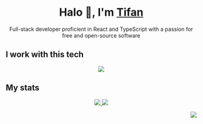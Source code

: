 <h1 align="center">Halo 👋, I'm <a href="https://tifan.me/">Tifan</a></h1>

<p align="center">Full-stack developer proficient in React and TypeScript with a passion for free and open-source software</p>

## I work with this tech
<p align="center">
  <a href="#">
    <img src="https://skillicons.dev/icons?i=typescript,react,firebase,googlecloud,deno,nodejs,linux,bash" />
  </a>
</p>

## My stats
<p align="center">
  <a href="#">
    <img src="https://github-readme-stats.vercel.app/api?username=tifandotme&show_icons=true&hide_rank=true&custom_title=Stats&hide=issues&count_private=true&hide_border=true&theme=github_dark&disable_animations=true" />
  </a>
  <a href="#">
    <img src="https://github-readme-stats.vercel.app/api/top-langs/?username=tifandotme&layout=compact&theme=github_dark&disable_animations=true&hide_border=true" />
  </a>
</p>

<p align="right">
    <img src="https://komarev.com/ghpvc/?username=tifandotme&style=flat-square" />

</p>



<!--
Notable stats:
- https://git.io/streak-stats
- https://www.githubtrends.io/wrapped/tifandotme
- https://github.com/gautamkrishnar/blog-post-workflow

Skillicons soon-to-be-added icons:
prisma,tailwindcss,astro,sentry

TODO: Add WakaTime stats once I have decent amount of data



**tifandotme/tifandotme** is a ✨ _special_ ✨ repository because its `README.md` (this file) appears on your GitHub profile.

Here are some ideas to get you started:

- 🔭 I’m currently working on ...
- 🌱 I’m currently learning ...
- 👯 I’m looking to collaborate on ...
- 🤔 I’m looking for help with ...
- 💬 Ask me about ...
- 📫 How to reach me: ...
- 😄 Pronouns: ...
- ⚡ Fun fact: ...
-->

